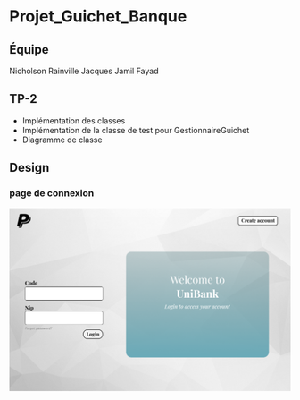 # Projet_Guichet_Banque



## Équipe
Nicholson Rainville Jacques
Jamil Fayad

## TP-2
- Implémentation des classes
- Implémentation de la classe de test pour GestionnaireGuichet 
- Diagramme de classe

## Design
### page de connexion
![image description](./Image_Design/1-Accueil.png)

